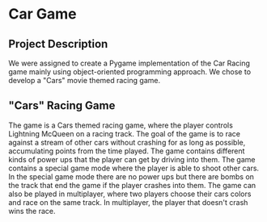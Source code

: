 # Car Game

## Project Description
We were assigned to create a Pygame implementation of the Car Racing game mainly using object-oriented programming approach. We chose to develop a "Cars" movie themed racing game.

## "Cars" Racing Game

The game is a Cars themed racing game, where the player controls Lightning McQueen on a racing track. The goal of the game is to race against a stream of other cars without crashing for as long as possible, accumulating points from the time played. The game contains different kinds of power ups that the player can get by driving into them. The game contains a special game mode where the player is able to shoot other cars. In the special game mode there are no power ups but there are bombs on the track that end the game if the player crashes into them. The game can also be played in multiplayer, where two players choose their cars colors and race on the same track. In multiplayer, the player that doesn't crash wins the race. 